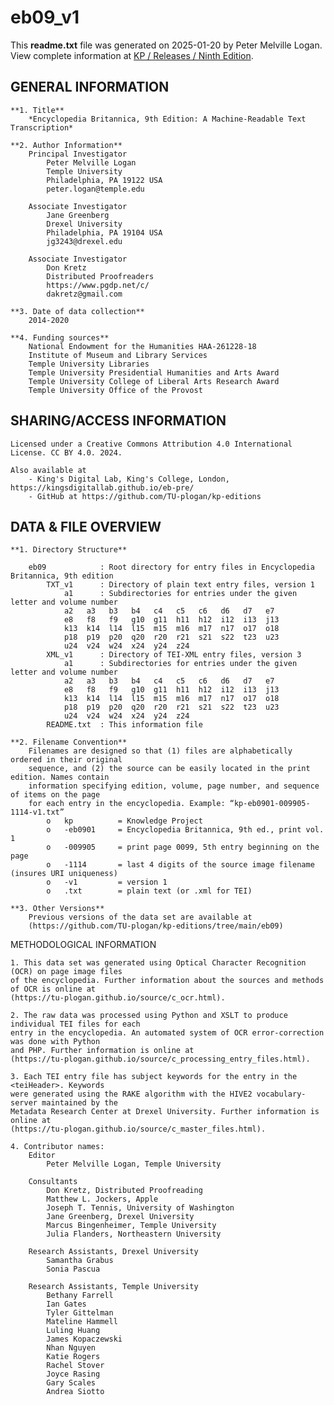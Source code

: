 # eb09_v1

This **readme.txt** file was generated on 2025-01-20 by Peter Melville Logan. View complete information
at [KP / Releases / Ninth Edition](https://tu-plogan.github.io/source/r_9th_edition.html).

## GENERAL INFORMATION

    **1. Title** 
        *Encyclopedia Britannica, 9th Edition: A Machine-Readable Text Transcription*

    **2. Author Information**
	    Principal Investigator
            Peter Melville Logan
		    Temple University
		    Philadelphia, PA 19122 USA
		    peter.logan@temple.edu
		
        Associate Investigator
            Jane Greenberg
            Drexel University	
	        Philadelphia, PA 19104 USA
	        jg3243@drexel.edu

        Associate Investigator
		    Don Kretz
		    Distributed Proofreaders 
		    https://www.pgdp.net/c/ 
		    dakretz@gmail.com 

    **3. Date of data collection**
        2014-2020

    **4. Funding sources**
        National Endowment for the Humanities HAA-261228-18
        Institute of Museum and Library Services
        Temple University Libraries
        Temple University Presidential Humanities and Arts Award
        Temple University College of Liberal Arts Research Award
        Temple University Office of the Provost


## SHARING/ACCESS INFORMATION
    Licensed under a Creative Commons Attribution 4.0 International License. CC BY 4.0. 2024.
    
    Also available at 
        - King's Digital Lab, King's College, London, https://kingsdigitallab.github.io/eb-pre/
        - GitHub at https://github.com/TU-plogan/kp-editions


## DATA & FILE OVERVIEW

    **1. Directory Structure**
     
        eb09            : Root directory for entry files in Encyclopedia Britannica, 9th edition
            TXT_v1      : Directory of plain text entry files, version 1
                a1      : Subdirectories for entries under the given letter and volume number                
                a2   a3   b3   b4   c4   c5   c6   d6   d7   e7   
				e8   f8   f9   g10  g11  h11  h12  i12  i13  j13
				k13  k14  l14  l15  m15  m16  m17  n17  o17  o18
				p18  p19  p20  q20  r20  r21  s21  s22  t23  u23
				u24  v24  w24  x24  y24  z24
            XML_v1      : Directory of TEI-XML entry files, version 3
                a1      : Subdirectories for entries under the given letter and volume number                
                a2   a3   b3   b4   c4   c5   c6   d6   d7   e7   
				e8   f8   f9   g10  g11  h11  h12  i12  i13  j13
				k13  k14  l14  l15  m15  m16  m17  n17  o17  o18
				p18  p19  p20  q20  r20  r21  s21  s22  t23  u23
				u24  v24  w24  x24  y24  z24
			README.txt  : This information file

    **2. Filename Convention**
        Filenames are designed so that (1) files are alphabetically ordered in their original
        sequence, and (2) the source can be easily located in the print edition. Names contain 
        information specifying edition, volume, page number, and sequence of items on the page 
        for each entry in the encyclopedia. Example: “kp-eb0901-009905-1114-v1.txt” 
            o	kp 		    = Knowledge Project
            o	-eb0901 	= Encyclopedia Britannica, 9th ed., print vol. 1
            o	-009905 	= print page 0099, 5th entry beginning on the page
            o	-1114 		= last 4 digits of the source image filename (insures URI uniqueness)
            o	-v1 		= version 1
            o	.txt 		= plain text (or .xml for TEI)

    **3. Other Versions**
        Previous versions of the data set are available at 
        (https://github.com/TU-plogan/kp-editions/tree/main/eb09)


METHODOLOGICAL INFORMATION

    1. This data set was generated using Optical Character Recognition (OCR) on page image files 
    of the encyclopedia. Further information about the sources and methods of OCR is online at 
    (https://tu-plogan.github.io/source/c_ocr.html).

    2. The raw data was processed using Python and XSLT to produce individual TEI files for each
    entry in the encyclopedia. An automated system of OCR error-correction was done with Python 
    and PHP. Further information is online at 
    (https://tu-plogan.github.io/source/c_processing_entry_files.html).
    
    3. Each TEI entry file has subject keywords for the entry in the <teiHeader>. Keywords 
    were generated using the RAKE algorithm with the HIVE2 vocabulary-server maintained by the 
    Metadata Research Center at Drexel University. Further information is online at 
    (https://tu-plogan.github.io/source/c_master_files.html).
    
    4. Contributor names:
		Editor
			Peter Melville Logan, Temple University
		
		Consultants
			Don Kretz, Distributed Proofreading
			Matthew L. Jockers, Apple
			Joseph T. Tennis, University of Washington
			Jane Greenberg, Drexel University
			Marcus Bingenheimer, Temple University
			Julia Flanders, Northeastern University
		
		Research Assistants, Drexel University
			Samantha Grabus
			Sonia Pascua
		
		Research Assistants, Temple University
			Bethany Farrell
			Ian Gates
			Tyler Gittelman
			Mateline Hammell
			Luling Huang
			James Kopaczewski
			Nhan Nguyen
			Katie Rogers
			Rachel Stover
			Joyce Rasing
			Gary Scales
			Andrea Siotto
		
